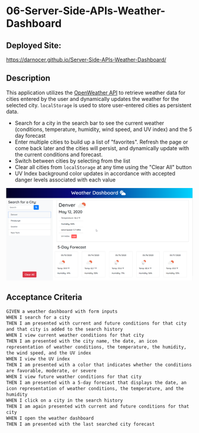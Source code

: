 # 06-Server-Side-APIs-Weather-Dashboard

## Deployed Site:

https://darnocer.github.io/Server-Side-APIs-Weather-Dashboard/

## Description

This application utilizes the [OpenWeather API](https://openweathermap.org/api) to retrieve weather data for cities entered by the user and dynamically updates the weather for the selected city. `localStorage` is used to store user-entered cities as persistent data.

- Search for a city in the search bar to see the current weather (conditions, temperature, humidity, wind speed, and UV index) and the 5 day forecast
- Enter multiple cities to build up a list of "favorites". Refresh the page or come back later and the cities will persist, and dynamically update with the current conditions and forecast.
- Switch between cities by selecting from the list
- Clear all cities from `localStorage` at any time using the "Clear All" button
- UV Index background color updates in accordance with accepted danger levels associated with each value

![dashboard](./Assets/images/dashboard.png)

## Acceptance Criteria

```
GIVEN a weather dashboard with form inputs
WHEN I search for a city
THEN I am presented with current and future conditions for that city and that city is added to the search history
WHEN I view current weather conditions for that city
THEN I am presented with the city name, the date, an icon representation of weather conditions, the temperature, the humidity, the wind speed, and the UV index
WHEN I view the UV index
THEN I am presented with a color that indicates whether the conditions are favorable, moderate, or severe
WHEN I view future weather conditions for that city
THEN I am presented with a 5-day forecast that displays the date, an icon representation of weather conditions, the temperature, and the humidity
WHEN I click on a city in the search history
THEN I am again presented with current and future conditions for that city
WHEN I open the weather dashboard
THEN I am presented with the last searched city forecast
```
